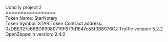 Udacity project 2\
=================\
Token Name: StarNotary\
Token Symbol: STAR
Token Contract address: 0xDBE327e66BD89980719F873d1E47e53f0B8976C2
Truffle version: 5.2.2
OpenZeppelin version: 2.4.0


